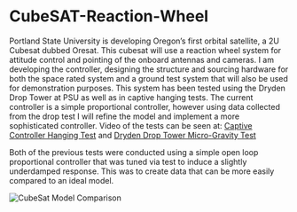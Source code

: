 # CubeSAT-Reaction-Wheel

Portland State University is developing Oregon’s first orbital satellite, a 2U Cubesat dubbed Oresat. This cubesat will use a reaction wheel system for attitude control and pointing of the onboard antennas and cameras. I am developing the controller, designing the structure and sourcing hardware for both the space rated system and a ground test system that will also be used for demonstration purposes. This system has been tested using the Dryden Drop Tower at PSU as well as in captive hanging tests. The current controller is a simple proportional controller, however using data collected from the drop test I will refine the model and implement a more sophisticated controller. Video of the tests can be seen at:  [Captive Controller Hanging Test](https://www.youtube.com/watch?v=Is1gPHlewtgand) and [Dryden Drop Tower Micro-Gravity Test](https://www.youtube.com/watch?v=cC2FpmCP5B4)

Both of the previous tests were conducted using a simple open loop proportional controller that was tuned via test to induce a slightly underdamped response. This was to create data that can be more easily compared to an ideal model.

![CubeSat Model Comparison](https://github.com/oresat/reaction-wheels/blob/master/Modeling/Gyro%20Data%20vs%20Model.png)
